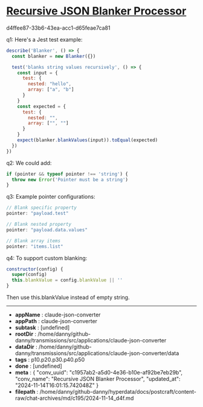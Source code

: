 # [Recursive JSON Blanker Processor](https://claude.ai/chat/c1957ab2-a5d0-4e36-b10e-af92be7eb29b)

d4ffee87-33b6-43ea-acc1-d65feae7ca81

 q1: Here's a Jest test example:

```javascript
describe('Blanker', () => {
  const blanker = new Blanker({})

  test('blanks string values recursively', () => {
    const input = {
      test: {
        nested: "hello",
        array: ["a", "b"]
      }
    }
    const expected = {
      test: {
        nested: "",
        array: ["", ""] 
      }
    }
    expect(blanker.blankValues(input)).toEqual(expected)
  })
})
```

q2: We could add:
```javascript
if (pointer && typeof pointer !== 'string') {
  throw new Error('Pointer must be a string') 
}
```

q3: Example pointer configurations:
```javascript
// Blank specific property
pointer: "payload.test"

// Blank nested property  
pointer: "payload.data.values"

// Blank array items
pointer: "items.list"
```

q4: To support custom blanking:
```javascript
constructor(config) {
  super(config)
  this.blankValue = config.blankValue || ''
}
```

Then use this.blankValue instead of empty string.

---

* **appName** : claude-json-converter
* **appPath** : claude-json-converter
* **subtask** : [undefined]
* **rootDir** : /home/danny/github-danny/transmissions/src/applications/claude-json-converter
* **dataDir** : /home/danny/github-danny/transmissions/src/applications/claude-json-converter/data
* **tags** : p10.p20.p30.p40.p50
* **done** : [undefined]
* **meta** : {
  "conv_uuid": "c1957ab2-a5d0-4e36-b10e-af92be7eb29b",
  "conv_name": "Recursive JSON Blanker Processor",
  "updated_at": "2024-11-14T16:01:15.742048Z"
}
* **filepath** : /home/danny/github-danny/hyperdata/docs/postcraft/content-raw/chat-archives/md/c195/2024-11-14_d4f.md